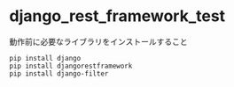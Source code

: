 # django_rest_framework_test

動作前に必要なライブラリをインストールすること

```
pip install django
pip install djangorestframework
pip install django-filter 
```
